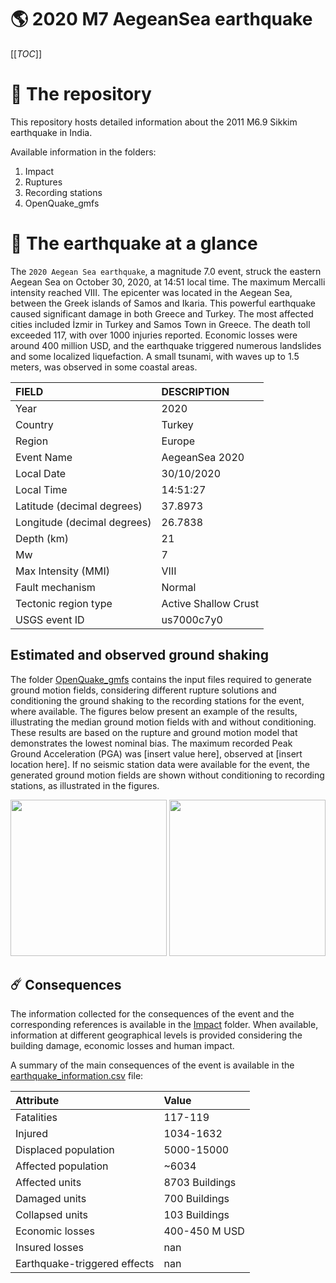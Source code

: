 # 🌎 2020 M7 AegeanSea earthquake
[[_TOC_]]

# 📂 The repository

This repository hosts detailed information about the 2011 M6.9 Sikkim earthquake in India.

Available information in the folders:

1. Impact
2. Ruptures
3. Recording stations
4. OpenQuake_gmfs


# 🚀 The earthquake at a glance 

The `2020 Aegean Sea earthquake`, a magnitude 7.0 event, struck the eastern Aegean Sea on October 30, 2020, at 14:51 local time. The maximum Mercalli intensity reached VIII. The epicenter was located in the Aegean Sea, between the Greek islands of Samos and Ikaria. This powerful earthquake caused significant damage in both Greece and Turkey. The most affected cities included İzmir in Turkey and Samos Town in Greece. The death toll exceeded 117, with over 1000 injuries reported. Economic losses were around 400 million USD, and the earthquake triggered numerous landslides and some localized liquefaction. A small tsunami, with waves up to 1.5 meters, was observed in some coastal areas.

| FIELD | DESCRIPTION |
|:-------|:-------------|
| Year | 2020 |
| Country | Turkey |
| Region | Europe |
| Event Name | AegeanSea 2020 |
| Local Date | 30/10/2020 |
| Local Time | 14:51:27 |
| Latitude (decimal degrees) | 37.8973 |
| Longitude (decimal degrees) | 26.7838 |
| Depth (km) | 21 |
| Mw | 7 |
| Max Intensity (MMI) | VIII |
| Fault mechanism | Normal |
| Tectonic region type | Active Shallow Crust |
| USGS event ID | us7000c7y0 |

## Estimated and observed ground shaking

The folder [OpenQuake_gmfs](./OpenQuake_gmfs/) contains the input files required to generate ground motion fields, considering different rupture solutions and conditioning the ground shaking to the recording stations for the event, where available. The figures below present an example of the results, illustrating the median ground motion fields with and without conditioning. These results are based on the rupture and ground motion model that demonstrates the lowest nominal bias. The maximum recorded Peak Ground Acceleration (PGA) was [insert value here], observed at [insert location here]. If no seismic station data were available for the event, the generated ground motion fields are shown without conditioning to recording stations, as illustrated in the figures.

<img src="./OpenQuake_gmfs/median_gmf_stations_none.png" height="250">
<img src="./OpenQuake_gmfs/median_gmf_stations_seismic.png" height="250">

## ☄️ Consequences

The information collected for the consequences of the event and the corresponding references is available in the [Impact](./Impact) folder. When available, information at different geographical levels is provided considering the building damage, economic losses and human impact.

A summary of the main consequences of the event is available in the [earthquake_information.csv](./earthquake_information.csv) file:

| Attribute | Value |
|:-------|:-------------|
| Fatalities | 117-119 |
| Injured | 1034-1632 |
| Displaced population | 5000-15000 |
| Affected population | ~6034 |
| Affected units | 8703 Buildings |
| Damaged units | 700 Buildings |
| Collapsed units | 103 Buildings |
| Economic losses | 400-450 M USD |
| Insured losses | nan |
| Earthquake-triggered effects | nan |